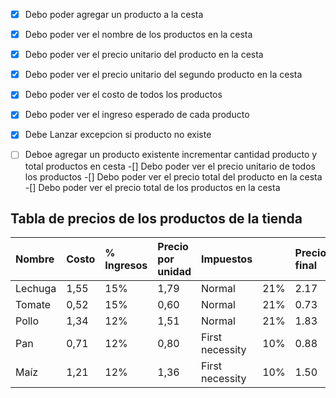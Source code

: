 ﻿-[X] Debo poder agregar un producto a la cesta
-[X] Debo poder ver el nombre de los productos en la cesta
-[x] Debo poder ver el precio unitario del producto en la cesta
-[X] Debo poder ver el precio unitario del segundo producto en la cesta
-[X] Debo poder ver el costo de todos los productos
-[X] Debo poder ver el ingreso esperado de cada producto
-[X] Debe Lanzar excepcion si producto no existe
-[ ] Deboe agregar un producto existente incrementar cantidad producto y total productos en cesta
-[] Debo poder ver el precio unitario de todos los productos
-[] Debo poder ver el precio total del producto en la cesta
-[] Debo poder ver el precio total de los productos en la cesta


## Tabla de precios de los productos de la tienda

|Nombre|Costo|% Ingresos|Precio por unidad|Impuestos| |Precio final|
|:----|:----|:----|:----|:----|:----|:----|
|Lechuga|1,55|15%|1,79|Normal |21%|2.17|
|Tomate|0,52|15%|0,60|Normal |21%|0.73|
|Pollo|1,34|12%|1,51|Normal |21%|1.83|
|Pan|0,71|12%|0,80|First necessity |10%|0.88|
|Maíz |1,21|12%|1,36|First necessity |10%|1.50|